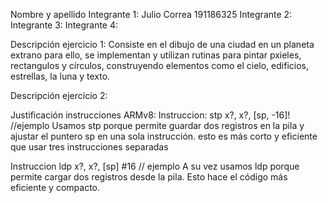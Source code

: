 Nombre y apellido 
Integrante 1: Julio Correa 191186325
Integrante 2:
Integrante 3:
Integrante 4:


Descripción ejercicio 1: Consiste en el dibujo de una ciudad en un planeta extrano para ello, se implementan y utilizan rutinas para pintar pxieles, rectangulos y círculos, construyendo elementos como el cielo, edificios, estrellas, la luna y texto.


Descripción ejercicio 2:


Justificación instrucciones ARMv8:
Instruccion: stp x?, x?, [sp, -16]! //ejemplo
Usamos stp porque permite guardar dos registros en la pila y ajustar el puntero sp en una sola instrucción. esto es más corto y eficiente que usar tres instrucciones separadas

Instruccion ldp x?, x?, [sp] #16 // ejemplo
A su vez usamos ldp porque permite cargar dos registros desde la pila. Esto hace el código más eficiente y compacto.

